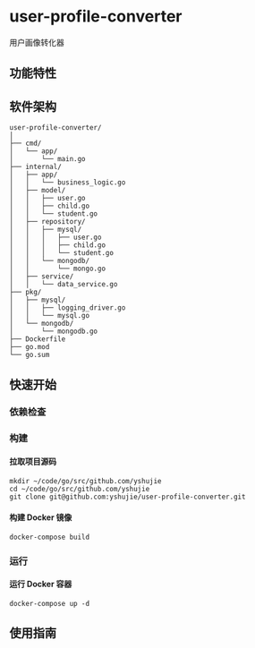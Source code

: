 # user-profile-converter

用户画像转化器

## 功能特性

## 软件架构
```
user-profile-converter/
│
├── cmd/
│   └── app/
│       └── main.go
├── internal/
│   ├── app/
│   │   └── business_logic.go
│   ├── model/
│   │   ├── user.go
│   │   ├── child.go
│   │   └── student.go
│   ├── repository/
│   │   ├── mysql/
│   │   │   ├── user.go
│   │   │   ├── child.go
│   │   │   └── student.go
│   │   └── mongodb/
│   │       └── mongo.go
│   ├── service/
│   │   └── data_service.go
├── pkg/
│   ├── mysql/
│   │   ├── logging_driver.go
│   │   └── mysql.go
│   └── mongodb/
│       └── mongodb.go
├── Dockerfile
├── go.mod
└── go.sum
```

## 快速开始

### 依赖检查

### 构建

#### 拉取项目源码
```
mkdir ~/code/go/src/github.com/yshujie
cd ~/code/go/src/github.com/yshujie
git clone git@github.com:yshujie/user-profile-converter.git
```

#### 构建 Docker 镜像
```
docker-compose build
```

### 运行

#### 运行 Docker 容器
```
docker-compose up -d
```

## 使用指南
